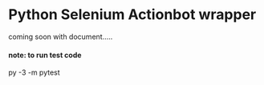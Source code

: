 # Python Selenium Actionbot wrapper
coming soon with document.....
#### note: to run test code
py -3 -m pytest 